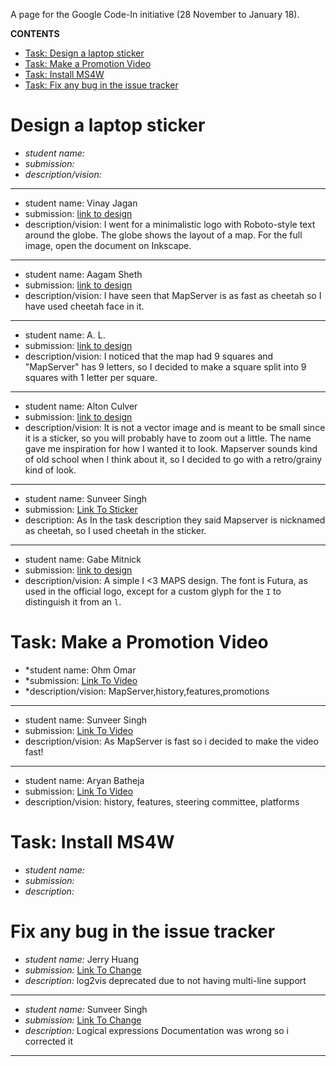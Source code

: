 A page for the Google Code-In initiative (28 November to January 18).

**CONTENTS**
* [Task: Design a laptop sticker](#logo)
* [Task: Make a Promotion Video](#video)
* [Task: Install MS4W](#ms4w)
* [Task: Fix any bug in the issue tracker](#bug)

# <a name="logo"> Design a laptop sticker

* *student name:*
* *submission:*
* *description/vision:*

---

* student name: Vinay Jagan
* submission: [link to design](https://codein.withgoogle.com/serve/5514688127303680/)
* description/vision: I went for a minimalistic logo with Roboto-style text around the globe. The globe shows the layout of a map. For the full image, open the document on Inkscape.

---

* student name: Aagam Sheth
* submission: [link to design](https://docs.google.com/document/d/1Kav_PiEAhldZrkStfKPXe2jG4X08-aoU4CYA8fmn-34/edit?usp=sharing)
* description/vision: I have seen that MapServer is as fast as cheetah so I have used cheetah face in it.

---

* student name: A. L.
* submission: [link to design](https://docs.google.com/document/d/1mQhxiQ3IBtFT6w0JPFgdXe0V9jqWHvz-GK77rUX3HJM/edit?usp=sharing)
* description/vision: I noticed that the map had 9 squares and "MapServer" has 9 letters, so I decided to make a square split into 9 squares with 1 letter per square.

--- 

* student name: Alton Culver
* submission: [link to design](https://docs.google.com/document/d/1Tf27P5HQtT33q_Bb9sIgbrtrdaiUdfOjy1HHIJSRzaI/edit?usp=sharing)
* description/vision: It is not a vector image and is meant to be small since it is a sticker, so you will probably have to zoom out a little. The name gave me inspiration for how I wanted it to look. Mapserver sounds kind of old school when I think about it, so I decided to go with a retro/grainy kind of look.

---

* student name: Sunveer Singh
* submission: [Link To Sticker](https://github.com/Sunveer54/Mapserver-Logo/blob/master/Mapserverlogo.svg)
* description: As In the task description they said Mapserver is nicknamed as cheetah, so I used cheetah in the sticker.

--- 

* student name: Gabe Mitnick
* submission: [link to design](https://lut.im/R4A3qvw62y/t5K1esCxe7hZ1Myh.svg)
* description/vision: A simple I <3 MAPS design. The font is Futura, as used in the official logo, except for a custom glyph for the `I` to distinguish it from an `l`.

# <a name="video"> Task: Make a Promotion Video

* *student name: Ohm Omar
* *submission: [Link To Video](https://www.youtube.com/watch?v=7UEI-OX0Kk8&t=6s)
* *description/vision: MapServer,history,features,promotions

---
* student name: Sunveer Singh
* submission: [Link To Video](https://youtu.be/EkPd2v22Vxk)
* description/vision: As MapServer is fast so i decided to make the video fast!

---

* student name: Aryan Batheja
* submission: [Link To Video](https://www.youtube.com/watch?v=Du0qIHYXmj4)
* description/vision: history, features, steering committee, platforms

# <a name="ms4w"> Task: Install MS4W

* *student name:*
* *submission:*
* *description:*

# <a name="bug"> Fix any bug in the issue tracker

* *student name:* Jerry Huang
* *submission:* [Link To Change](https://github.com/mapserver/mapserver/pull/5535)
* *description:* log2vis deprecated due to not having multi-line support
---
* *student name:* Sunveer Singh
* *submission:* [Link To Change](https://github.com/mapserver/docs/pull/205)
* *description:* Logical expressions Documentation was wrong so i corrected it


---
